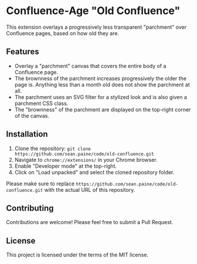 # Confluence-Age "Old Confluence"
This extension overlays a progressively less transparent "parchment" over Confluence pages, based on how old they are. 

## Features

- Overlay a "parchment" canvas that covers the entire body of a Confluence page.
- The brownness of the parchment increases progressively the older the page is.  Anything less than a month old does not show the parchment at all.
- The parchment uses an SVG filter for a stylized look and is also given a parchment CSS class.
- The "brownness" of the parchment are displayed on the top-right corner of the canvas.

## Installation

1. Clone the repository: `git clone https://github.com/sean.paine/code/old-confluence.git`
2. Navigate to `chrome://extensions/` in your Chrome browser.
3. Enable "Developer mode" at the top-right.
4. Click on "Load unpacked" and select the cloned repository folder.

Please make sure to replace `https://github.com/sean.paine/code/old-confluence.git` with the actual URL of this repository.

## Contributing

Contributions are welcome! Please feel free to submit a Pull Request.

## License

This project is licensed under the terms of the MIT license.
